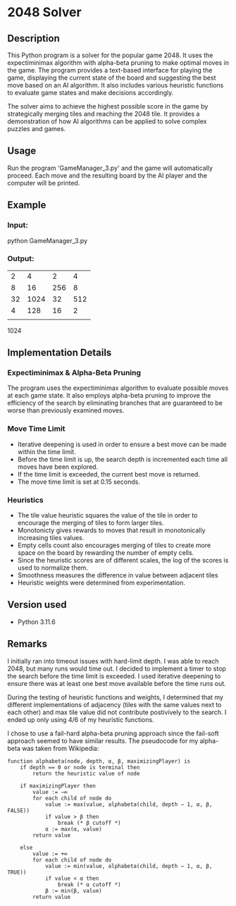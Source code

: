 # 2048 Solver

## Description
This Python program is a solver for the popular game 2048. It uses the expectiminimax algorithm with alpha-beta pruning to make optimal moves in the game. The program provides a text-based interface for playing the game, displaying the current state of the board and suggesting the best move based on an AI algorithm. It also includes various heuristic functions to evaluate game states and make decisions accordingly.

The solver aims to achieve the highest possible score in the game by strategically merging tiles and reaching the 2048 tile. It provides a demonstration of how AI algorithms can be applied to solve complex puzzles and games.

## Usage
Run the program 'GameManager_3.py' and the game will automatically proceed. Each move and the resulting board by the AI player and the computer will be printed.

## Example
### Input:

python GameManager_3.py

### Output:
|   |   |   |   |
|---|---|---|---|
| 2 | 4 | 2 | 4 |
| 8 | 16 | 256 | 8 |
| 32 | 1024 | 32 | 512 |
| 4 | 128 | 16 | 2 |
|   |   |   |   |
                                

1024

## Implementation Details
### Expectiminimax & Alpha-Beta Pruning
The program uses the expectiminimax algorithm to evaluate possible moves at each game state. It also employs alpha-beta pruning to improve the efficiency of the search by eliminating branches that are guaranteed to be worse than previously examined moves.

### Move Time Limit
- Iterative deepening is used in order to ensure a best move can be made within the time limit.
- Before the time limit is up, the search depth is incremented each time all moves have been explored.
- If the time limit is exceeded, the current best move is returned.
- The move time limit is set at 0.15 seconds.

### Heuristics
- The tile value heuristic squares the value of the tile in order to encourage the merging of tiles to form larger tiles.
- Monotonicty gives rewards to moves that result in monotonically increasing tiles values.
- Empty cells count also encourages merging of tiles to create more space on the board by rewarding the number of empty cells.
- Since the heuristic scores are of different scales, the log of the scores is used to normalize them.
- Smoothness measures the difference in value between adjacent tiles
- Heuristic weights were determined from experimentation.

## Version used
- Python 3.11.6

## Remarks
I initially ran into timeout issues with hard-limit depth. I was able to reach 2048, but many runs would time out. I decided to implement a timer to stop the search before the time limit is exceeded. I used iterative deepening to ensure there was at least one best move available before the time runs out.

During the testing of heuristic functions and weights, I determined that my different implementations of adjacency (tiles with the same values next to each other) and max tile value did not contribute postivively to the search. I ended up only using 4/6 of my heuristic functions.

I chose to use a fail-hard alpha-beta pruning approach since the fail-soft approach seemed to have similar results. The pseudocode for my alpha-beta was taken from Wikipedia:

```plaintext
function alphabeta(node, depth, α, β, maximizingPlayer) is
    if depth == 0 or node is terminal then
        return the heuristic value of node

    if maximizingPlayer then
        value := −∞
        for each child of node do
            value := max(value, alphabeta(child, depth − 1, α, β, FALSE))
            if value > β then
                break (* β cutoff *)
            α := max(α, value)
        return value

    else
        value := +∞
        for each child of node do
            value := min(value, alphabeta(child, depth − 1, α, β, TRUE))
            if value < α then
                break (* α cutoff *)
            β := min(β, value)
        return value
```
